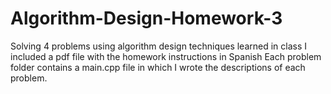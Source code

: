 # Algorithm-Design-Homework-3
Solving 4 problems using algorithm design techniques learned in class
I included a pdf file with the homework instructions in Spanish
Each problem folder contains a main.cpp file in which I wrote the descriptions of each problem.
